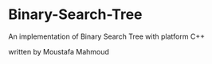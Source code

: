# Binary-Search-Tree
An implementation of Binary Search Tree with platform  C++

written by Moustafa Mahmoud

